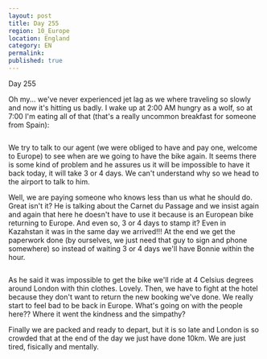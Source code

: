 ```yaml
---
layout: post
title: Day 255
region: 10_Europe
location: England
category: EN
permalink:
published: true
---
```


Day 255

Oh my... we've never experienced jet lag as we where traveling so slowly and now it's hitting us badly. I wake up at 2:00 AM hungry as a wolf, so at 7:00 I'm eating all of that (that's a really uncommon breakfast for someone from Spain):

<p><a
href="https://lh3.googleusercontent.com/GkB1Mij87ggSKTAZ8MVgGTszg6Q33BIEPTk8hKcsmQ932xHN28k4DPDT1cj99mUUbcc3XS0ZlVyeyayCRE9wNKwhynh49v2ICw-wbTppGXdzeHXj8VEGijsaUGF5kjuQVnAnVQKoEHr-TpWXbDTcRsFOmcA9ajzvPJtapSM25D887cRtY7W3LwsWOARq-NIicdT-iwiIEQGRK5nkyrP66E3iL6QhS80xHGwXTVjTiBI1axrRLct3BcFEbA5rtC0keBj-Rzvi8xd8M5A_rSAH32Qkdoyn1UG68rw3TMgj-Nx1XzsVVHvZ009nPPKZ9unz9hZMz_ay5FFFTNXbOCA_0Jt20WB-hAi6YqngmcIjt8Q_JjvvBkzFItu1oDgTmjg9cIlvBjaS_fR4PSjefhJXecJ7aLVG5DP2vLwRADlSVaCEgXi5WPdgyfM3983KmqPbX_PxiMNBdCCmKPsDalumJxTA-NWv13oyOQXdt--bRSi44XBalfnppgiFg73PUerFyCr-cZBrGLrMmlPk-oAetTHzMty7RhorJ_-jeoND62UmS_lGkFTcOSbLLxTSIv0S_-u33zAus35w3SnynNdNKxuAEXN__aQzeYq8Ts0BUnjxCQDd-5mEJpZs1GpM7kzMVwlve7PHHcd8h_X9k1Ee3I5Q40T8Q9BDMkGcLd32q018WI2NBE9b4k1YcbEjK5g5yJLQslIvEmMEAH5z4Nq8EeNI=w643-h482-no"><img 
src="https://lh3.googleusercontent.com/GkB1Mij87ggSKTAZ8MVgGTszg6Q33BIEPTk8hKcsmQ932xHN28k4DPDT1cj99mUUbcc3XS0ZlVyeyayCRE9wNKwhynh49v2ICw-wbTppGXdzeHXj8VEGijsaUGF5kjuQVnAnVQKoEHr-TpWXbDTcRsFOmcA9ajzvPJtapSM25D887cRtY7W3LwsWOARq-NIicdT-iwiIEQGRK5nkyrP66E3iL6QhS80xHGwXTVjTiBI1axrRLct3BcFEbA5rtC0keBj-Rzvi8xd8M5A_rSAH32Qkdoyn1UG68rw3TMgj-Nx1XzsVVHvZ009nPPKZ9unz9hZMz_ay5FFFTNXbOCA_0Jt20WB-hAi6YqngmcIjt8Q_JjvvBkzFItu1oDgTmjg9cIlvBjaS_fR4PSjefhJXecJ7aLVG5DP2vLwRADlSVaCEgXi5WPdgyfM3983KmqPbX_PxiMNBdCCmKPsDalumJxTA-NWv13oyOQXdt--bRSi44XBalfnppgiFg73PUerFyCr-cZBrGLrMmlPk-oAetTHzMty7RhorJ_-jeoND62UmS_lGkFTcOSbLLxTSIv0S_-u33zAus35w3SnynNdNKxuAEXN__aQzeYq8Ts0BUnjxCQDd-5mEJpZs1GpM7kzMVwlve7PHHcd8h_X9k1Ee3I5Q40T8Q9BDMkGcLd32q018WI2NBE9b4k1YcbEjK5g5yJLQslIvEmMEAH5z4Nq8EeNI=w643-h482-no" class="oversize" alt=""></a></p>

We try to talk to our agent (we were obliged to have and pay one, welcome to Europe) to see when are we going to have the bike again. It seems there is some kind of problem and he assures us it will be impossible to have it back today, it will take 3 or 4 days. We can't understand why so we head to the airport to talk to him.

Well, we are paying someone who knows less than us what he should do. Great isn't it? He is talking about the Carnet du Passage and we insist again and again that here he doesn't have to use it because is an European bike returning to Europe. And even so, 3 or 4 days to stamp it? Even in Kazahstan it was in the same day we arrived!!! At the end we get the paperwork done (by ourselves, we just need that guy to sign and phone somewhere) so instead of waiting 3 or 4 days we'll have Bonnie within the hour.

<p><a
href="https://lh3.googleusercontent.com/OPpTUkyRODdPdk93oWiz1T23xrYd1eSLuFYoXZH60PgQht4uCR6-5IxrneM_ogl1iOPCzJliQbkoo-TJfI9J4IAo7Bh-pnmA27yRz2XIA-3fhz8zwBiItkMv_y7S8B4UPAE8PzorhjfXm47oODvsNtCwgTLdtfqPdfnL-pzlTC0QDD_RoDIg3BnDpoaZTgepsnfoXEMdn0PQev-h1-sSVxUZ9VYfzWaY9DSWMg0F1gBOIualRKzvJlYaFfO4yEpFPDPWESg8_abiYShRrVe2B2A9vmacH38CCHZP7D3WRAifSgrUHit99gi0bvrVbfjLPHx1dmBE0AkdbJKJHZFIvKSWfbOVxoF4CO96lnNcJyy1gUQze2DLMDslbQSUqjv8bWt6sDwtiNARoTxkhemRRS5OA9U8ifJUqkqDGeOZ81hZTtpBYB1G0obVDJXZknln0HaPBiVvxYTA_rMyndnKB8VWeewAQepiW93uz4umO5r4nynpdYxGFmQ62oAdELrupuJbFkcaxNDBe-VNEmy7eTlYk4WfoIi0QpjAzlbna_RISE-IpNx8qgRF9Tik084hkygHRVOZE5qZ5PAptV8FV3KHBNgk7gjeb_xrSxxLCjrdS5zBoa5eKUMRMZkJoTeYkIE9LJu-spvFCnm1WDEPigGCewIm-OAGgDhGoFHQXE5XiGe2WsMg4afhnQlRvYrQuAR_Kn8Rtgd8LxYUCAlPnDKa=w599-h482-no"><img 
src="https://lh3.googleusercontent.com/OPpTUkyRODdPdk93oWiz1T23xrYd1eSLuFYoXZH60PgQht4uCR6-5IxrneM_ogl1iOPCzJliQbkoo-TJfI9J4IAo7Bh-pnmA27yRz2XIA-3fhz8zwBiItkMv_y7S8B4UPAE8PzorhjfXm47oODvsNtCwgTLdtfqPdfnL-pzlTC0QDD_RoDIg3BnDpoaZTgepsnfoXEMdn0PQev-h1-sSVxUZ9VYfzWaY9DSWMg0F1gBOIualRKzvJlYaFfO4yEpFPDPWESg8_abiYShRrVe2B2A9vmacH38CCHZP7D3WRAifSgrUHit99gi0bvrVbfjLPHx1dmBE0AkdbJKJHZFIvKSWfbOVxoF4CO96lnNcJyy1gUQze2DLMDslbQSUqjv8bWt6sDwtiNARoTxkhemRRS5OA9U8ifJUqkqDGeOZ81hZTtpBYB1G0obVDJXZknln0HaPBiVvxYTA_rMyndnKB8VWeewAQepiW93uz4umO5r4nynpdYxGFmQ62oAdELrupuJbFkcaxNDBe-VNEmy7eTlYk4WfoIi0QpjAzlbna_RISE-IpNx8qgRF9Tik084hkygHRVOZE5qZ5PAptV8FV3KHBNgk7gjeb_xrSxxLCjrdS5zBoa5eKUMRMZkJoTeYkIE9LJu-spvFCnm1WDEPigGCewIm-OAGgDhGoFHQXE5XiGe2WsMg4afhnQlRvYrQuAR_Kn8Rtgd8LxYUCAlPnDKa=w599-h482-no" class="oversize" alt=""></a></p>

As he said it was impossible to get the bike we'll ride at 4 Celsius degrees around London with thin clothes. Lovely. Then, we have to fight at the hotel because they don't want to return the new booking we've done. We really start to feel bad to be back in Europe. What's going on with the people here?? Where it went the kindness and the simpathy?

Finally we are packed and ready to depart, but it is so late and London is so crowded that at the end of the day we just have done 10km. We are just tired, fisically and mentally.